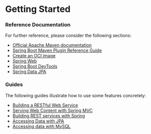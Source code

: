 # Getting Started

### Reference Documentation
For further reference, please consider the following sections:

* [Official Apache Maven documentation](https://maven.apache.org/guides/index.html)
* [Spring Boot Maven Plugin Reference Guide](https://docs.spring.io/spring-boot/docs/3.0.0-M3/maven-plugin/reference/html/)
* [Create an OCI image](https://docs.spring.io/spring-boot/docs/3.0.0-M3/maven-plugin/reference/html/#build-image)
* [Spring Web](https://docs.spring.io/spring-boot/docs/3.0.0-M3/reference/htmlsingle/#web)
* [Spring Boot DevTools](https://docs.spring.io/spring-boot/docs/3.0.0-M3/reference/htmlsingle/#using.devtools)
* [Spring Data JPA](https://docs.spring.io/spring-boot/docs/3.0.0-M3/reference/htmlsingle/#data.sql.jpa-and-spring-data)

### Guides
The following guides illustrate how to use some features concretely:

* [Building a RESTful Web Service](https://spring.io/guides/gs/rest-service/)
* [Serving Web Content with Spring MVC](https://spring.io/guides/gs/serving-web-content/)
* [Building REST services with Spring](https://spring.io/guides/tutorials/bookmarks/)
* [Accessing Data with JPA](https://spring.io/guides/gs/accessing-data-jpa/)
* [Accessing data with MySQL](https://spring.io/guides/gs/accessing-data-mysql/)

